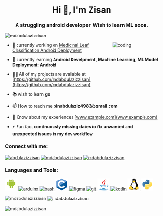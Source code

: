 <h1 align="center">Hi 👋, I'm Zisan</h1>
<h3 align="center">A struggling android developer. Wish to learn ML soon.</h3>

<p align="left"> <img src="https://komarev.com/ghpvc/?username=mdabdulazizzisan&label=Profile%20views&color=0e75b6&style=flat" alt="mdabdulazizzisan" /> </p>

<img align="right" alt="coding" width="150" src="https://camo.githubusercontent.com/98305f2e1d7cd74cfeefb6e90e8f5829d0a129b5aff576116fcccc3af5361992/68747470733a2f2f63756c746f667468657061727479706172726f742e636f6d2f706172726f74732f68642f676974687562706172726f742e676966">

- 🔭 currently working on [Medicinal Leaf Classification Android Deployment](https://github.com/mdabdulazizzisan/Leaf-Classification-ML-Model-Android-Deployment)

- 🌱 currently learning **Android Develpment, Machine Learning, ML Model Deployment: Android**

- 👨‍💻 All of my projects are available at [https://github.com/mdabdulazizzisan](https://github.com/mdabdulazizzisan)

- 📚 wish to learn **go**

- 📫 How to reach me **binabdulaziz4983@gmail.com**

- 📄 Know about my experiences [www.example.com](www.example.com)

- ⚡ Fun fact **continuously missing dates to fix unwanted and unexpected issues in my dev workflow**

<h3 align="left">Connect with me:</h3>
<p align="left">
<a href="https://twitter.com/abdulazizzisan" target="blank"><img align="center" src="https://raw.githubusercontent.com/rahuldkjain/github-profile-readme-generator/master/src/images/icons/Social/twitter.svg" alt="abdulazizzisan" height="30" width="40" /></a>
<a href="https://linkedin.com/in/mdabdulazizzisan" target="blank"><img align="center" src="https://raw.githubusercontent.com/rahuldkjain/github-profile-readme-generator/master/src/images/icons/Social/linked-in-alt.svg" alt="mdabdulazizzisan" height="30" width="40" /></a>
<a href="https://www.leetcode.com/mdabdulazizzisan" target="blank"><img align="center" src="https://raw.githubusercontent.com/rahuldkjain/github-profile-readme-generator/master/src/images/icons/Social/leet-code.svg" alt="mdabdulazizzisan" height="30" width="40" /></a>
</p>

<h3 align="left">Languages and Tools:</h3>
<p align="left"> <a href="https://developer.android.com" target="_blank" rel="noreferrer"> <img src="https://raw.githubusercontent.com/devicons/devicon/master/icons/android/android-original-wordmark.svg" alt="android" width="40" height="40"/> </a> <a href="https://www.arduino.cc/" target="_blank" rel="noreferrer"> <img src="https://cdn.worldvectorlogo.com/logos/arduino-1.svg" alt="arduino" width="40" height="40"/> </a> <a href="https://www.gnu.org/software/bash/" target="_blank" rel="noreferrer"> <img src="https://www.vectorlogo.zone/logos/gnu_bash/gnu_bash-icon.svg" alt="bash" width="40" height="40"/> </a> <a href="https://www.cprogramming.com/" target="_blank" rel="noreferrer"> <img src="https://raw.githubusercontent.com/devicons/devicon/master/icons/c/c-original.svg" alt="c" width="40" height="40"/> </a> <a href="https://www.figma.com/" target="_blank" rel="noreferrer"> <img src="https://www.vectorlogo.zone/logos/figma/figma-icon.svg" alt="figma" width="40" height="40"/> </a> <a href="https://git-scm.com/" target="_blank" rel="noreferrer"> <img src="https://www.vectorlogo.zone/logos/git-scm/git-scm-icon.svg" alt="git" width="40" height="40"/> </a> <a href="https://www.java.com" target="_blank" rel="noreferrer"> <img src="https://raw.githubusercontent.com/devicons/devicon/master/icons/java/java-original.svg" alt="java" width="40" height="40"/> </a> <a href="https://kotlinlang.org" target="_blank" rel="noreferrer"> <img src="https://www.vectorlogo.zone/logos/kotlinlang/kotlinlang-icon.svg" alt="kotlin" width="40" height="40"/> </a> <a href="https://www.linux.org/" target="_blank" rel="noreferrer"> <img src="https://raw.githubusercontent.com/devicons/devicon/master/icons/linux/linux-original.svg" alt="linux" width="40" height="40"/> </a> <a href="https://www.python.org" target="_blank" rel="noreferrer"> <img src="https://raw.githubusercontent.com/devicons/devicon/master/icons/python/python-original.svg" alt="python" width="40" height="40"/> </a> </p>

<p><img align="left" src="https://github-readme-stats.vercel.app/api/top-langs?username=mdabdulazizzisan&show_icons=true&locale=en&layout=compact" alt="mdabdulazizzisan" /></p>

<p>&nbsp;<img align="center" src="https://github-readme-stats.vercel.app/api?username=mdabdulazizzisan&show_icons=true&locale=en" alt="mdabdulazizzisan" /></p>

<p><img align="center" src="https://github-readme-streak-stats.herokuapp.com/?user=mdabdulazizzisan&" alt="mdabdulazizzisan" /></p>
